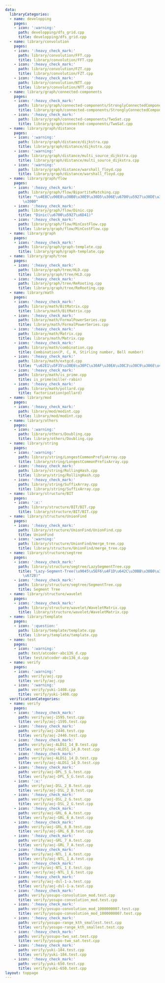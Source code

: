 ```yaml
---
data:
  libraryCategories:
  - name: developping
    pages:
    - icon: ':warning:'
      path: developping/dfs_grid.cpp
      title: developping/dfs_grid.cpp
  - name: library/convolution
    pages:
    - icon: ':heavy_check_mark:'
      path: library/convolution/FFT.cpp
      title: library/convolution/FFT.cpp
    - icon: ':heavy_check_mark:'
      path: library/convolution/FZT.cpp
      title: library/convolution/FZT.cpp
    - icon: ':heavy_check_mark:'
      path: library/convolution/NTT.cpp
      title: library/convolution/NTT.cpp
  - name: library/graph/connected-components
    pages:
    - icon: ':heavy_check_mark:'
      path: library/graph/connected-components/StronglyConnectedComponents.cpp
      title: library/graph/connected-components/StronglyConnectedComponents.cpp
    - icon: ':heavy_check_mark:'
      path: library/graph/connected-components/TwoSat.cpp
      title: library/graph/connected-components/TwoSat.cpp
  - name: library/graph/distance
    pages:
    - icon: ':warning:'
      path: library/graph/distance/dijkstra.cpp
      title: library/graph/distance/dijkstra.cpp
    - icon: ':warning:'
      path: library/graph/distance/multi_source_dijkstra.cpp
      title: library/graph/distance/multi_source_dijkstra.cpp
    - icon: ':warning:'
      path: library/graph/distance/warshall_floyd.cpp
      title: library/graph/distance/warshall_floyd.cpp
  - name: library/graph/flow
    pages:
    - icon: ':heavy_check_mark:'
      path: library/graph/flow/BipartiteMatching.cpp
      title: "\u4E8C\u90E8\u30B0\u30E9\u30D5\u306E\u6700\u5927\u30DE\u30C3\u30C1\u30F3\
        \u30B0"
    - icon: ':heavy_check_mark:'
      path: library/graph/flow/Dinic.cpp
      title: "Dinic(\u6700\u5927\u6D41)"
    - icon: ':heavy_check_mark:'
      path: library/graph/flow/MinCostFlow.cpp
      title: library/graph/flow/MinCostFlow.cpp
  - name: library/graph
    pages:
    - icon: ':heavy_check_mark:'
      path: library/graph/graph-template.cpp
      title: library/graph/graph-template.cpp
  - name: library/graph/tree
    pages:
    - icon: ':heavy_check_mark:'
      path: library/graph/tree/HLD.cpp
      title: library/graph/tree/HLD.cpp
    - icon: ':heavy_check_mark:'
      path: library/graph/tree/ReRooting.cpp
      title: library/graph/tree/ReRooting.cpp
  - name: library/math
    pages:
    - icon: ':heavy_check_mark:'
      path: library/math/BitMatrix.cpp
      title: library/math/BitMatrix.cpp
    - icon: ':heavy_check_mark:'
      path: library/math/FormalPowerSeries.cpp
      title: library/math/FormalPowerSeries.cpp
    - icon: ':heavy_check_mark:'
      path: library/math/Matrix.cpp
      title: library/math/Matrix.cpp
    - icon: ':heavy_check_mark:'
      path: library/math/combination.cpp
      title: Combination(P, C, H, Stirling number, Bell number)
    - icon: ':heavy_check_mark:'
      path: library/math/extgcd.cpp
      title: "\u62E1\u5F35\u30E6\u30FC\u30AF\u30EA\u30C3\u30C9\u306E\u4E92\u9664\u6CD5"
    - icon: ':heavy_check_mark:'
      path: library/math/is_prime.cpp
      title: is_prime(miller-rabin)
    - icon: ':heavy_check_mark:'
      path: library/math/pollard.cpp
      title: factorization(pollard)
  - name: library/mod
    pages:
    - icon: ':heavy_check_mark:'
      path: library/mod/modint.cpp
      title: library/mod/modint.cpp
  - name: library/others
    pages:
    - icon: ':warning:'
      path: library/others/Doubling.cpp
      title: library/others/Doubling.cpp
  - name: library/string
    pages:
    - icon: ':warning:'
      path: library/string/LongestCommonPrefixArray.cpp
      title: library/string/LongestCommonPrefixArray.cpp
    - icon: ':heavy_check_mark:'
      path: library/string/RollingHash.cpp
      title: library/string/RollingHash.cpp
    - icon: ':heavy_check_mark:'
      path: library/string/SuffixArray.cpp
      title: library/string/SuffixArray.cpp
  - name: library/structure/BIT
    pages:
    - icon: ':x:'
      path: library/structure/BIT/BIT.cpp
      title: library/structure/BIT/BIT.cpp
  - name: library/structure/UnionFind
    pages:
    - icon: ':heavy_check_mark:'
      path: library/structure/UnionFind/UnionFind.cpp
      title: UnionFind
    - icon: ':warning:'
      path: library/structure/UnionFind/merge_tree.cpp
      title: library/structure/UnionFind/merge_tree.cpp
  - name: library/structure/segtree
    pages:
    - icon: ':heavy_check_mark:'
      path: library/structure/segtree/LazySegmentTree.cpp
      title: "Lazy-Segment-Tree(\u9045\u5EF6\u4F1D\u642C\u30BB\u30B0\u30E1\u30F3\u30C8\
        \u6728)"
    - icon: ':heavy_check_mark:'
      path: library/structure/segtree/SegmentTree.cpp
      title: Segment Tree
  - name: library/structure/wavelet
    pages:
    - icon: ':heavy_check_mark:'
      path: library/structure/wavelet/WaveletMatrix.cpp
      title: library/structure/wavelet/WaveletMatrix.cpp
  - name: library/template
    pages:
    - icon: ':question:'
      path: library/template/template.cpp
      title: library/template/template.cpp
  - name: test
    pages:
    - icon: ':warning:'
      path: test/atcoder-abc136_d.cpp
      title: test/atcoder-abc136_d.cpp
  - name: verify
    pages:
    - icon: ':warning:'
      path: verify/aoj.cpp
      title: verify/aoj.cpp
    - icon: ':warning:'
      path: verify/yuki-1408.cpp
      title: verify/yuki-1408.cpp
  verificationCategories:
  - name: verify
    pages:
    - icon: ':heavy_check_mark:'
      path: verify/aoj-1595.test.cpp
      title: verify/aoj-1595.test.cpp
    - icon: ':heavy_check_mark:'
      path: verify/aoj-2446.test.cpp
      title: verify/aoj-2446.test.cpp
    - icon: ':heavy_check_mark:'
      path: verify/aoj-ALDS1_14_B.test.cpp
      title: verify/aoj-ALDS1_14_B.test.cpp
    - icon: ':heavy_check_mark:'
      path: verify/aoj-ALDS1_14_D.test.cpp
      title: verify/aoj-ALDS1_14_D.test.cpp
    - icon: ':heavy_check_mark:'
      path: verify/aoj-DPL_5_G.test.cpp
      title: verify/aoj-DPL_5_G.test.cpp
    - icon: ':x:'
      path: verify/aoj-DSL_2_B.test.cpp
      title: verify/aoj-DSL_2_B.test.cpp
    - icon: ':heavy_check_mark:'
      path: verify/aoj-DSL_2_G.test.cpp
      title: verify/aoj-DSL_2_G.test.cpp
    - icon: ':heavy_check_mark:'
      path: verify/aoj-GRL_6_A.test.cpp
      title: verify/aoj-GRL_6_A.test.cpp
    - icon: ':heavy_check_mark:'
      path: verify/aoj-GRL_6_B.test.cpp
      title: verify/aoj-GRL_6_B.test.cpp
    - icon: ':heavy_check_mark:'
      path: verify/aoj-GRL_7_A.test.cpp
      title: verify/aoj-GRL_7_A.test.cpp
    - icon: ':heavy_check_mark:'
      path: verify/aoj-NTL_1_A.test.cpp
      title: verify/aoj-NTL_1_A.test.cpp
    - icon: ':heavy_check_mark:'
      path: verify/aoj-NTL_1_E.test.cpp
      title: verify/aoj-NTL_1_E.test.cpp
    - icon: ':heavy_check_mark:'
      path: verify/aoj-dsl-1-a.test.cpp
      title: verify/aoj-dsl-1-a.test.cpp
    - icon: ':heavy_check_mark:'
      path: verify/yosupo-convolution_mod.test.cpp
      title: verify/yosupo-convolution_mod.test.cpp
    - icon: ':heavy_check_mark:'
      path: verify/yosupo-convolution_mod_1000000007.test.cpp
      title: verify/yosupo-convolution_mod_1000000007.test.cpp
    - icon: ':heavy_check_mark:'
      path: verify/yosupo-range_kth_smallest.test.cpp
      title: verify/yosupo-range_kth_smallest.test.cpp
    - icon: ':heavy_check_mark:'
      path: verify/yosupo-two_sat.test.cpp
      title: verify/yosupo-two_sat.test.cpp
    - icon: ':heavy_check_mark:'
      path: verify/yuki-184.test.cpp
      title: verify/yuki-184.test.cpp
    - icon: ':heavy_check_mark:'
      path: verify/yuki-650.test.cpp
      title: verify/yuki-650.test.cpp
layout: toppage
---
```

